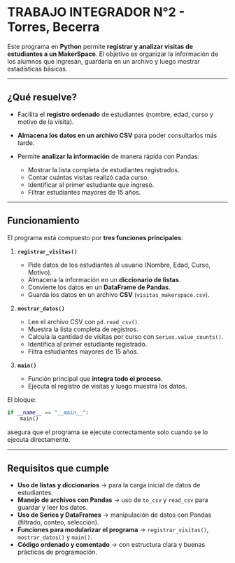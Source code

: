 # TRABAJO INTEGRADOR N°2 - Torres, Becerra

Este programa en **Python** permite **registrar y analizar visitas de estudiantes a un MakerSpace**.
El objetivo es organizar la información de los alumnos que ingresan, guardarla en un archivo y luego mostrar estadísticas básicas.

---

## ¿Qué resuelve?

* Facilita el **registro ordenado** de estudiantes (nombre, edad, curso y motivo de la visita).
* **Almacena los datos en un archivo CSV** para poder consultarlos más tarde.
* Permite **analizar la información** de manera rápida con Pandas:

  * Mostrar la lista completa de estudiantes registrados.
  * Contar cuántas visitas realizó cada curso.
  * Identificar al primer estudiante que ingresó.
  * Filtrar estudiantes mayores de 15 años.

---

## Funcionamiento

El programa está compuesto por **tres funciones principales**:

1. **`registrar_visitas()`**

   * Pide datos de los estudiantes al usuario (Nombre, Edad, Curso, Motivo).
   * Almacena la información en un **diccionario de listas**.
   * Convierte los datos en un **DataFrame de Pandas**.
   * Guarda los datos en un archivo **CSV** (`visitas_makerspace.csv`).

2. **`mostrar_datos()`**

   * Lee el archivo CSV con `pd.read_csv()`.
   * Muestra la lista completa de registros.
   * Calcula la cantidad de visitas por curso con `Series.value_counts()`.
   * Identifica al primer estudiante registrado.
   * Filtra estudiantes mayores de 15 años.

3. **`main()`**

   * Función principal que **integra todo el proceso**.
   * Ejecuta el registro de visitas y luego muestra los datos.

El bloque:

```python
if __name__ == "__main__":
    main()
```

asegura que el programa se ejecute correctamente solo cuando se lo ejecuta directamente.

---

## Requisitos que cumple
 -    **Uso de listas y diccionarios** → para la carga inicial de datos de estudiantes.
-  **Manejo de archivos con Pandas** → uso de `to_csv` y `read_csv` para guardar y leer los datos.
- **Uso de Series y DataFrames** → manipulación de datos con Pandas (filtrado, conteo, selección).
-   **Funciones para modularizar el programa** → `registrar_visitas()`, `mostrar_datos()` y `main()`.
-  **Código ordenado y comentado** → con estructura clara y buenas prácticas de programación.
